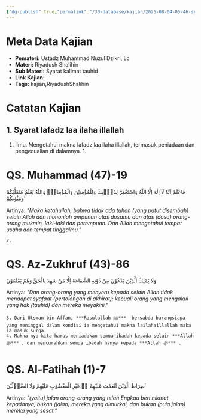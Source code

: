 ```yaml
---
{"dg-publish":true,"permalink":"/30-database/kajian/2025-08-04-05-46-syarat-kalimat-tauhid-pertama/","tags":["kajian","RiyadushShalihin"]}
---
```


# Meta Data Kajian 
<div><ul class="dataview list-view-ul"><li><span><strong>Pemateri:</strong> Ustadz Muhammad Nuzul Dzikri, Lc</span></li><li><span><strong>Materi:</strong> Riyadush Shalihin</span></li><li><span><strong>Sub Materi:</strong> Syarat kalimat tauhid</span></li><li><span><strong>Link Kajian:</strong> </span></li><li><span><strong>Tags:</strong> kajian,RiyadushShalihin</span></li></ul></div>
 

# Catatan Kajian
## 1. Syarat lafadz laa ilaha illallah
1. Ilmu. Mengetahui makna lafadz laa ilaha illallah, termasuk peniadaan dan pengecualian di dalamnya.
	1. 
<div class="transclusion internal-embed is-loaded"><div class="markdown-embed">





# QS. Muhammad (47)-19
فَاعْلَمْ اَنَّهٗ لَآ اِلٰهَ اِلَّا اللّٰهُ وَاسْتَغْفِرْ لِذَنْۢبِكَ وَلِلْمُؤْمِنِيْنَ وَالْمُؤْمِنٰتِۚ وَاللّٰهُ يَعْلَمُ مُتَقَلَّبَكُمْ وَمَثْوٰىكُمْ ࣖ

Artinya: *"Maka ketahuilah, bahwa tidak ada tuhan (yang patut disembah) selain Allah dan mohonlah ampunan atas dosamu dan atas (dosa) orang-orang mukmin, laki-laki dan perempuan. Dan Allah mengetahui tempat usaha dan tempat tinggalmu."*


</div></div>

	2. 
<div class="transclusion internal-embed is-loaded"><div class="markdown-embed">





# QS. Az-Zukhruf (43)-86
وَلَا يَمْلِكُ الَّذِيْنَ يَدْعُوْنَ مِنْ دُوْنِهِ الشَّفَاعَةَ اِلَّا مَنْ شَهِدَ بِالْحَقِّ وَهُمْ يَعْلَمُوْنَ

Artinya: *"Dan orang-orang yang menyeru kepada selain Allah tidak mendapat syafaat (pertolongan di akhirat); kecuali orang yang mengakui yang hak (tauhid) dan mereka meyakini."*


</div></div>

	3. Dari Utsman bin Affan, ***Rasulallah ﷺ***  bersabda barangsiapa yang meninggal dalam kondisi ia mengetahui makna lailahaillallah maka ia masuk surga.
	4. Makna nya kita harus meniadakan semua ibadah kepada selain ***Allah ﷻ*** , dan mencurahkan semua ibadah hanya kepada ***Allah ﷻ*** .
<div class="transclusion internal-embed is-loaded"><div class="markdown-embed">





# QS. Al-Fatihah (1)-7
صِرَاطَ الَّذِيْنَ اَنْعَمْتَ عَلَيْهِمْ ەۙ غَيْرِ الْمَغْضُوْبِ عَلَيْهِمْ وَلَا الضَّاۤلِّيْنَ ࣖ

Artinya: *"(yaitu) jalan orang-orang yang telah Engkau beri nikmat kepadanya; bukan (jalan) mereka yang dimurkai, dan bukan (pula jalan) mereka yang sesat."*


</div></div>


